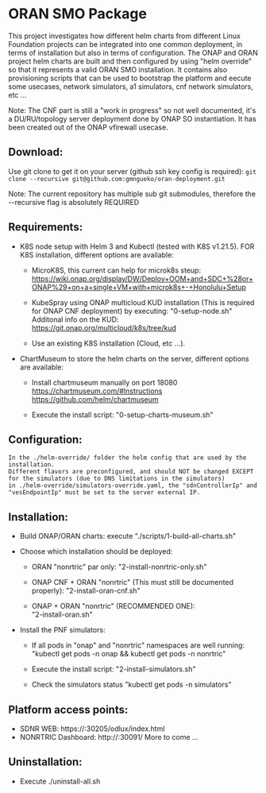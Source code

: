 # ORAN SMO Package

This project investigates how different helm charts from different Linux Foundation projects can be integrated into one common deployment, in terms of installation but also in terms of configuration.
The ONAP and ORAN project helm charts are built and then configured by using "helm override" so that it represents a valid ORAN SMO installation.
It contains also provisioning scripts that can be used to bootstrap the platform and eecute some usecases, network simulators, a1 simulators, cnf network simulators, etc ...

Note: 
The CNF part is still a "work in progress" so not well documented, it's a DU/RU/topology server deployment done by ONAP SO instantiation.
It has been created out of the ONAP vfirewall usecase.

## Download:
Use git clone to get it on your server (github ssh key config is required):
	```git clone --recursive git@github.com:gmngueko/oran-deployment.git```
  
  Note: The current repository has multiple sub git submodules, therefore the --recursive flag is absolutely REQUIRED
  
## Requirements:
* K8S node setup with Helm 3 and Kubectl (tested with K8S v1.21.5). 
  FOR K8S installation, different options are available:
	- MicroK8S, this current can help for microk8s steup: 
            https://wiki.onap.org/display/DW/Deploy+OOM+and+SDC+%28or+ONAP%29+on+a+single+VM+with+microk8s+-+Honolulu+Setup

	- KubeSpray using ONAP multicloud KUD installation (This is required for ONAP CNF deployment) by executing: 
            "0-setup-node.sh"   
            Additonal info on the KUD: https://git.onap.org/multicloud/k8s/tree/kud

	- Use an existing K8S installation (Cloud, etc ...). 

* ChartMuseum to store the helm charts on the server, different options are available:
	- Install chartmuseum manually on port 18080 
                https://chartmuseum.com/#Instructions
		https://github.com/helm/chartmuseum
    
	- Execute the install script:
            "0-setup-charts-museum.sh"

## Configuration:
	In the ./helm-override/ folder the helm config that are used by the installation. 
	Different flavors are preconfigured, and should NOT be changed EXCEPT for the simulators (due to DNS limitations in the simulators)
	in ./helm-override/simulators-override.yaml, the "sdnControllerIp" and "vesEndpointIp" must be set to the server external IP.

## Installation:
* Build ONAP/ORAN charts: execute "./scripts/1-build-all-charts.sh"
* Choose which installation should be deployed:
	- ORAN "nonrtric" par only: 
		"2-install-nonrtric-only.sh"

	- ONAP CNF + ORAN "nonrtric" (This must still be documented properly): 
		"2-install-oran-cnf.sh"

	- ONAP + ORAN "nonrtric" (RECOMMENDED ONE):  
		"2-install-oran.sh"

* Install the PNF simulators:
	- If all pods in "onap" and "nonrtric" namespaces are well running:
		"kubectl get pods -n onap && kubectl get pods -n nonrtric"

	- Execute the install script:
		"2-install-simulators.sh"

	- Check the simulators status 
		"kubectl get pods -n simulators"
	
## Platform access points:
* SDNR WEB: 
	https://<K8SServerIP>:30205/odlux/index.html
* NONRTRIC Dashboard: 
	http://<K8SServerIP>:30091/
  More to come ...

## Uninstallation:
* Execute ./uninstall-all.sh 
